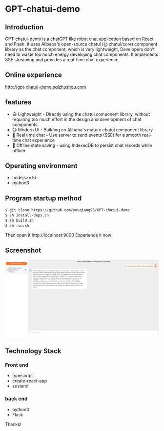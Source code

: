 # GPT-chatui-demo

## Introduction
GPT-chatui-demo is a chatGPT like robot chat application based on React and Flask. It uses Alibaba's open-source chatui (@ chatui/core) component library as the chat component, which is very lightweight,
Developers don't need to waste too much energy developing chat components. It implements SSE streaming and provides a real-time chat experience.

## Online experience
http://gpt-chatui-demo.sqlzhushou.com

## features
- 😃 Lightweight - Directly using the chatui component library, without requiring too much effort in the design and development of chat components.
- 😃 Modern UI - Building on Alibaba's mature chatui component library
- 💬 Real time chat - Use server to send events (SSE) for a smooth real-time chat experience
- 🎉 Offline state saving - using IndexedDB to persist chat records while offline

## Operating environment
- nodejs>=16
- python3

## Program startup method
```bash
$ git clone https://github.com/youqiang95/GPT-chatui-demo
$ sh install-deps.sh  
$ sh build.sh
$ sh run.sh
```
Then open it http://localhost:9000 Experience it now

## Screenshot
<img src="media/chatui-en.png" width="800" />

## Technology Stack
### Front end
- typescript
- create-react-app
- zustand

### back end
- python3
- Flask

Thanks!
